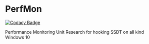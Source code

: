 # PerfMon

[![Codacy Badge](https://api.codacy.com/project/badge/Grade/cbd28311602e4273bf324fa2a6ebfe7b)](https://app.codacy.com/gh/Kelvinhack/PerfMon?utm_source=github.com&utm_medium=referral&utm_content=Kelvinhack/PerfMon&utm_campaign=Badge_Grade)

Performance Monitoring Unit Research for hooking SSDT on all kind Windows 10

